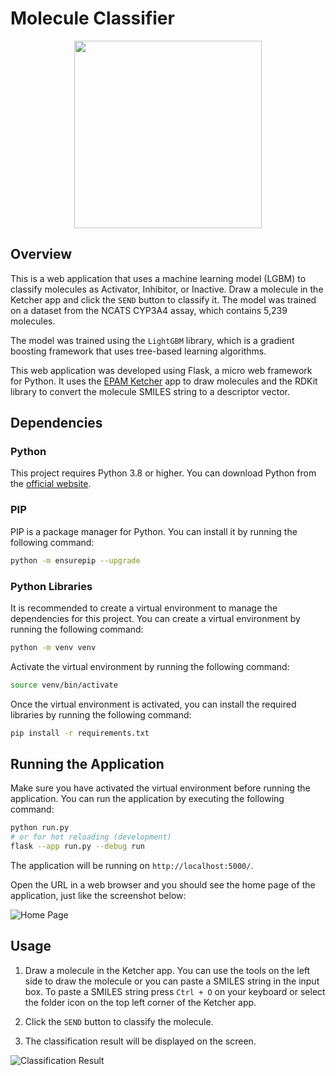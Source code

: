 # Molecule Classifier

<div align="center">
<img src="app/static/icon/android-chrome-512x512.png" width="300"/>
</div>

## Overview

This is a web application that uses a machine learning model (LGBM) to classify molecules as Activator, Inhibitor, or Inactive. Draw a molecule in the Ketcher app and click the `SEND` button to classify it. The model was trained on a dataset from the NCATS CYP3A4 assay, which contains 5,239 molecules.

The model was trained using the `LightGBM` library, which is a gradient boosting framework that uses tree-based learning algorithms.

This web application was developed using Flask, a micro web framework for Python. It uses the [EPAM Ketcher](https://lifescience.opensource.epam.com/ketcher/) app to draw molecules and the RDKit library to convert the molecule SMILES string to a descriptor vector.

## Dependencies

### Python

This project requires Python 3.8 or higher. You can download Python from the [official website](https://www.python.org/downloads/).

### PIP

PIP is a package manager for Python. You can install it by running the following command:

```bash
python -m ensurepip --upgrade
```

### Python Libraries

It is recommended to create a virtual environment to manage the dependencies for this project. You can create a virtual environment by running the following command:

```bash
python -m venv venv
```

Activate the virtual environment by running the following command:

```bash
source venv/bin/activate
```

Once the virtual environment is activated, you can install the required libraries by running the following command:

```bash
pip install -r requirements.txt
```

## Running the Application

Make sure you have activated the virtual environment before running the application. You can run the application by executing the following command:

```bash
python run.py
# or for hot reloading (development)
flask --app run.py --debug run
```

The application will be running on `http://localhost:5000/`.

Open the URL in a web browser and you should see the home page of the application, just like the screenshot below:

![Home Page](screenshot/home.png)

## Usage

1. Draw a molecule in the Ketcher app. You can use the tools on the left side to draw the molecule or you can paste a SMILES string in the input box. To paste a SMILES string press `Ctrl + O` on your keyboard or select the folder icon on the top left corner of the Ketcher app.

2. Click the `SEND` button to classify the molecule.

3. The classification result will be displayed on the screen.

![Classification Result](screenshot/result.png)
